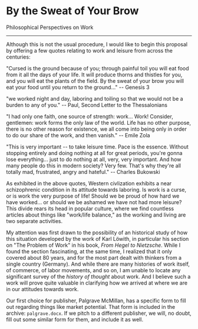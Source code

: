 # By the Sweat of Your Brow

Philosophical Perspectives on Work

__________

Although this is not the usual procedure, I would like to begin this proposal
by offering a few quotes relating to work and leisure from across the
centuries:

"Cursed is the ground because of you; through painful toil you will eat food from it
all the days of your life. It will produce thorns and thistles for you,
and you will eat the plants of the field. By the sweat of your brow
you will eat your food until you return to the ground..." -- Genesis 3

"we worked night and day, laboring and toiling so that we would not be a burden
to any of you." -- Paul, Second Letter to the Thessalonians

"I had only one faith, one source of strength: work... Work! Consider, gentlemen:
work forms the only law of the world. Life has no other purpose, there is no
other reason for existence, we all come into being only in order to do our
share of the work, and then vanish." -- Emile Zola

"This is very important -- to take leisure time. Pace is the essence. Without
stopping entirely and doing nothing at all for great periods, you're gonna lose
everything... just to do nothing at all, very, very important. And how many
people do this in modern society? Very few. That's why they're all totally mad,
frustrated, angry and hateful." -- Charles Bukowski

As exhibited in the above quotes,
Western civlization exhibits a near schizophrenic condition in its
attitude towards laboring. Is work is a curse, or is work the very purpose of life!
Should we be proud of how hard we have worked... or should we be ashamed we
have not had more leisure? This divide rears its head in popular culture, where
we find countless articles about things like "work/life balance," as the
working and living are two separate activities.

My attention was first drawn to the possibility of an historical study of
how this situation developed by the work of Karl Löwith, in particular his
section on "The Problem of Work" in his book, *From Hegel to Nietzsche*. While I
found the section fascinating, at the same time, I realized that it only
covered about 80 years, and for the most part 
dealt with thinkers from a single country (Germany). And while there are many
histories of work itself, of commerce, of labor movements, and so on, I am
unable to locate any significant survey of the *history of thought* about work.
And I believe such a work will prove quite valuable in clarifying how we
arrived at where we are in our attitudes towards work.

Our first choice for publisher, Palgrave McMillan, has a specific form to fill
out regarding things like market potential. That form is included in the
archive: `palgrave.docx`. If we pitch to a different publisher, we will, no
doubt, fill out some similar form for them, and include it as well.
